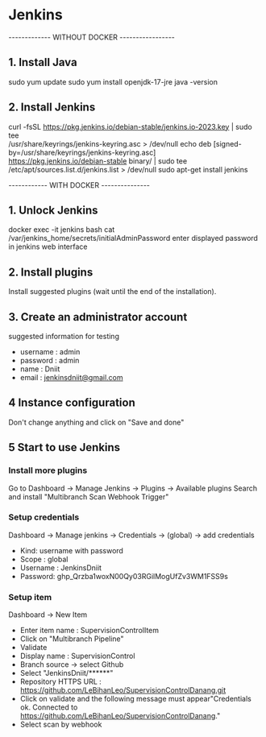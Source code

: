 # Jenkins

------------- WITHOUT DOCKER -----------------

## 1. Install Java
sudo yum update
sudo yum install openjdk-17-jre
java -version

## 2. Install Jenkins
curl -fsSL https://pkg.jenkins.io/debian-stable/jenkins.io-2023.key | sudo tee \
  /usr/share/keyrings/jenkins-keyring.asc > /dev/null
echo deb [signed-by=/usr/share/keyrings/jenkins-keyring.asc] \
  https://pkg.jenkins.io/debian-stable binary/ | sudo tee \
  /etc/apt/sources.list.d/jenkins.list > /dev/null
sudo apt-get install jenkins











------------  WITH DOCKER ---------------

## 1. Unlock Jenkins
docker exec -it jenkins bash
cat /var/jenkins_home/secrets/initialAdminPassword
enter displayed password in jenkins web interface

## 2. Install plugins
Install suggested plugins (wait until the end of the installation).

## 3. Create an administrator account

suggested information for testing
- username : admin
- password : admin
- name : Dniit
- email : jenkinsdniit@gmail.com

## 4 Instance configuration

Don't change anything and click on "Save and done"

## 5 Start to use Jenkins

### Install more plugins
Go to Dashboard -> Manage Jenkins -> Plugins -> Available plugins
Search and install "Multibranch Scan Webhook Trigger"

### Setup credentials
Dashboard -> Manage jenkins -> Credentials -> (global) -> add credentials
- Kind: username with password
- Scope : global
- Username : JenkinsDniit
- Password: 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

### Setup item
Dashboard -> New Item
- Enter item name : SupervisionControlItem
- Click on "Multibranch Pipeline"
- Validate
- Display name : SupervisionControl
- Branch source -> select Github
- Select "JenkinsDniit/******"
- Repository HTTPS URL : https://github.com/LeBihanLeo/SupervisionControlDanang.git
- Click on validate and the following message must appear"Credentials ok. Connected to https://github.com/LeBihanLeo/SupervisionControlDanang."
- Select scan by webhook
